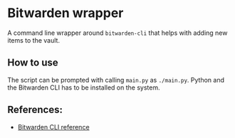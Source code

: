 # Bitwarden wrapper

A command line wrapper around `bitwarden-cli` that helps with adding new items to the vault.

## How to use

The script can be prompted with calling `main.py` as `./main.py`. Python and the Bitwarden CLI has to be installed on the system.

## References:

- [Bitwarden CLI reference](https://bitwarden.com/help/article/cli/)
